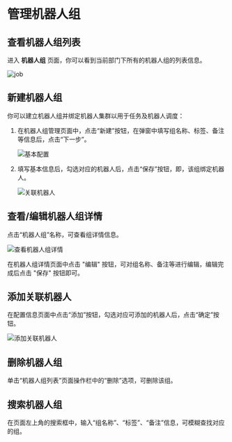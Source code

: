 # 管理机器人组

## 查看机器人组列表

进入 **机器人组** 页面，你可以看到当前部门下所有的机器人组的列表信息。

![job](https://docimages.blob.core.chinacloudapi.cn/images/HAP/robotqueue20211208.png)

## 新建机器人组

你可以建立机器人组并绑定机器人集群以用于任务及机器人调度：

1. 在机器人组管理页面中，点击“新建”按钮，在弹窗中填写组名称、标签、备注等信息后，点击“下一步”。

    ![基本配置](https://docimages.blob.core.chinacloudapi.cn/images/HAP/createrobotqueue20211208.png)

2. 填写基本信息后，勾选对应的机器人后，点击“保存”按钮，即，该组绑定机器人。

    ![关联机器人](https://docimages.blob.core.chinacloudapi.cn/images/HAP/createrobotqueue220211208.png)

## 查看/编辑机器人组详情

点击“机器人组”名称，可查看组详情信息。

![查看机器人组详情](https://docimages.blob.core.chinacloudapi.cn/images/HAP/robotqueuedetails20210924.jpg)

在机器人组详情页面中点击 "编辑" 按钮，可对组名称、备注等进行编辑，编辑完成后点击 "保存" 按钮即可。

## 添加关联机器人

在配置信息页面中点击“添加”按钮，勾选对应可添加的机器人后，点击“确定”按钮。

![添加关联机器人](https://docimages.blob.core.chinacloudapi.cn/images/Console/queue/V3queue6.png)

## 删除机器人组

单击“机器人组列表”页面操作栏中的“删除”选项，可删除该组。

## 搜索机器人组

在页面左上角的搜索框中，输入“组名称”、“标签”、“备注”信息，可模糊查找对应的组。
